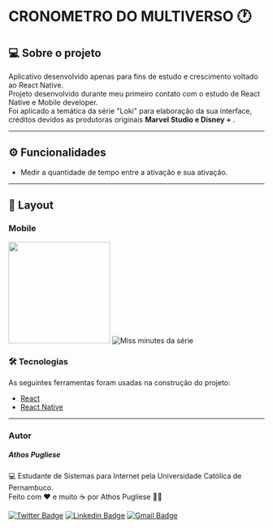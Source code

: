 # CRONOMETRO DO MULTIVERSO :clock1:


## 💻 Sobre o projeto

Aplicativo desenvolvido apenas para fins de estudo e crescimento voltado ao React Native. <br>
Projeto desenvolvido durante meu primeiro contato com o estudo de React Native e Mobile developer. <br>
Foi aplicado a temática da série "Loki" para elaboração da sua interface, créditos devidos as produtoras originais <b>Marvel Studio e Disney + </b>.

---
## ⚙️ Funcionalidades
- Medir a quantidade de tempo entre a ativação e sua ativação. 
---

## 🎨 Layout
### Mobile

<img alt="" title="" src="" width="200px">
<img src="https://i.imgur.com/5HtbIU1.gif" alt="Miss minutes da série "Loki" aplicada a uma interface mobile">

### 🛠 Tecnologias

As seguintes ferramentas foram usadas na construção do projeto:

- [React](https://pt-br.reactjs.org/)
- [React Native](https://reactnative.dev/)
---
### Autor
 <h5><b>Athos Pugliese</b></h5>

💻 Estudante de Sistemas para Internet pela Universidade Católica de Pernambuco. <br>
Feito com ❤️ e muito ☕ por Athos Pugliese 👋🏽

[![Twitter Badge](https://img.shields.io/badge/-@athospugliese-1ca0f1?style=flat-square&labelColor=1ca0f1&logo=twitter&logoColor=white&link=https://twitter.com/athospugliese)](https://twitter.com/athospugliese) [![Linkedin Badge](https://img.shields.io/badge/-Athos-blue?style=flat-square&logo=Linkedin&logoColor=white&link=https://www.linkedin.com/in/athospugliese/)](https://www.linkedin.com/in/athospugliese/) 
[![Gmail Badge](https://img.shields.io/badge/-athospu@gmail.com-c14438?style=flat-square&logo=Gmail&logoColor=white&link=mailto:athospu@gmail.com)](mailto:athospu@gmail.com)
